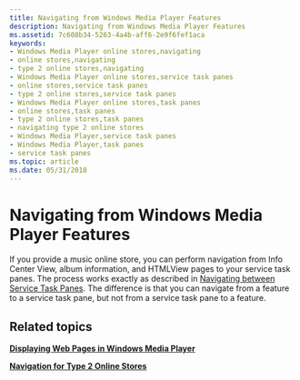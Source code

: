 ```yaml
---
title: Navigating from Windows Media Player Features
description: Navigating from Windows Media Player Features
ms.assetid: 7c608b34-5263-4a4b-aff6-2e9f6fef1aca
keywords:
- Windows Media Player online stores,navigating
- online stores,navigating
- type 2 online stores,navigating
- Windows Media Player online stores,service task panes
- online stores,service task panes
- type 2 online stores,service task panes
- Windows Media Player online stores,task panes
- online stores,task panes
- type 2 online stores,task panes
- navigating type 2 online stores
- Windows Media Player,service task panes
- Windows Media Player,task panes
- service task panes
ms.topic: article
ms.date: 05/31/2018
---
```


# Navigating from Windows Media Player Features

If you provide a music online store, you can perform navigation from Info Center View, album information, and HTMLView pages to your service task panes. The process works exactly as described in [Navigating between Service Task Panes](navigating-between-service-task-panes.md). The difference is that you can navigate from a feature to a service task pane, but not from a service task pane to a feature.

## Related topics

<dl> <dt>

[**Displaying Web Pages in Windows Media Player**](displaying-web-pages-in-windows-media-player.md)
</dt> <dt>

[**Navigation for Type 2 Online Stores**](navigation-for-type-2-online-stores.md)
</dt> </dl>

 

 




